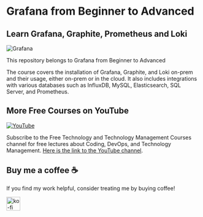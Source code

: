 <!--
  Title: Online Course: Grafana, Prometheus and Loki from Beginner to Advanced
  Description: A comprehensive online course about Grafana, Graphite, Prometheus and Loki
  Author: Aref Karimi
  -->
  
# Grafana from Beginner to Advanced
## Learn Grafana, Graphite, Prometheus and Loki

![Grafana](https://img-b.udemycdn.com/course/750x422/1473698_386a_9.jpg)

This repository belongs to Grafana from Beginner to Advanced [](https://www.udemy.com/course/grafana-graphite-and-statsd-visualize-metrics/?referralCode=F9360D03CB430529BEAD)

The course covers the installation of Grafana, Graphite, and Loki on-prem and their usage, either on-prem or in the cloud. It also includes integrations with various databases such as InfluxDB, MySQL, Elasticsearch, SQL Server, and Prometheus.

## More Free Courses on YouTube

[![YouTube](https://img.shields.io/badge/YouTube-Subscribe-red?style=flat&logo=youtube)](http://www.youtube.com/@FreeTechnologyLectures)

Subscribe to the Free Technology and Technology Management Courses channel for free lectures about Coding, DevOps, and Technology Management. [Here is the link to the YouTube channel](http://www.youtube.com/@FreeTechnologyLectures).


## Buy me a coffee ☕

If you find my work helpful, consider treating me by buying coffee!

<a href="https://ko-fi.com/arefkarimi"><img src="https://storage.ko-fi.com/cdn/kofi2.png?v=3" alt="ko-fi" height="36"></a>
